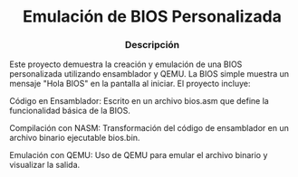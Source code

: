 <h1 align="center"> Emulación de BIOS Personalizada</h1>
<h3 align="center">Descripción</h3>
Este proyecto demuestra la creación y emulación de una BIOS personalizada utilizando ensamblador y QEMU. La BIOS simple muestra un mensaje "Hola BIOS" en la pantalla al iniciar. El proyecto incluye:

Código en Ensamblador: Escrito en un archivo bios.asm que define la funcionalidad básica de la BIOS.

Compilación con NASM: Transformación del código de ensamblador en un archivo binario ejecutable bios.bin.

Emulación con QEMU: Uso de QEMU para emular el archivo binario y visualizar la salida.

